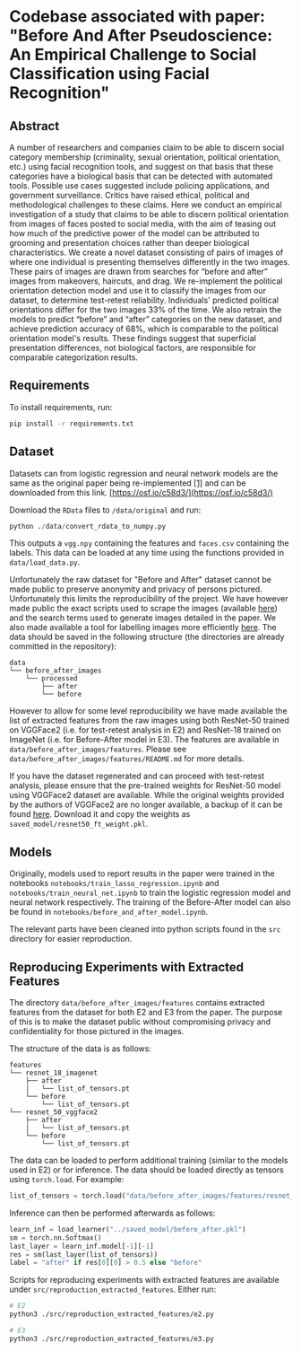 # Codebase associated with paper: "Before And After Pseudoscience: An Empirical Challenge to Social Classification using Facial Recognition"

## Abstract

A number of researchers and companies claim to be able to discern social category membership (criminality, sexual orientation, political orientation, etc.) using facial recognition tools, and suggest on that basis that these categories have a biological basis that can be detected with automated tools. Possible use cases suggested include policing applications, and government surveillance. Critics have raised ethical, political and methodological challenges to these claims. Here we conduct an empirical investigation of a study that claims to be able to discern political orientation from images of faces posted to social media, with the aim of teasing out how much of the predictive power of the model can be attributed to grooming and presentation choices rather than deeper biological characteristics. We create a novel dataset consisting of pairs of images of where one individual is presenting themselves differently in the two images. These pairs of images are drawn from searches for “before and after” images from makeovers, haircuts, and drag. We re-implement the political orientation detection model and use it to classify the images from our dataset, to determine test-retest reliability. Individuals' predicted political orientations differ for the two images 33% of the time. We also retrain the models to predict “before” and “after” categories on the new dataset, and achieve prediction accuracy of 68%, which is comparable to the political orientation model's results. These findings suggest that superficial presentation differences, not biological factors, are responsible for comparable categorization results.

## Requirements

To install requirements, run:

```bash
pip install -r requirements.txt
```

## Dataset

Datasets can from logistic regression and neural network models are the same as the original paper being re-implemented [\[1\]](#ref) and can be downloaded from this link. [https://osf.io/c58d3/](https://osf.io/c58d3/)

Download the `RData` files to `/data/original` and run:

```python
python ./data/convert_rdata_to_numpy.py
```

This outputs a `vgg.npy` containing the features and `faces.csv` containing the labels. This data can be loaded at any time using the functions provided in `data/load_data.py`.

Unfortunately the raw dataset for "Before and After" dataset cannot be made public to preserve anonymity and privacy of persons pictured. Unfortunately this limits the reproducibility of the project. We have however made public the exact scripts used to scrape the images (available [here](https://anonymous.4open.science/r/bing-search-image-scraping-EFB1)) and the search terms used to generate images detailed in the paper. We also made available a tool for labelling images more efficiently [here](https://anonymous.4open.science/r/tkinter-image-labeller-gui-01F3/). The data should be saved in the following structure (the directories are already committed in the repository):

```
data
└── before_after_images
    └── processed
        ├── after
        └── before
```

However to allow for some level reproducibility we have made available the list of extracted features from the raw images using both ResNet-50 trained on VGGFace2 (i.e. for test-retest analysis in E2) and ResNet-18 trained on ImageNet (i.e. for Before-After model in E3). The features are available in `data/before_after_images/features`. Please see `data/before_after_images/features/README.md` for more details.

If you have the dataset regenerated and can proceed with test-retest analysis, please ensure that the pre-trained weights for ResNet-50 model using VGGFace2 dataset are available. While the original weights provided by the authors of VGGFace2 are no longer available, a backup of it can be found [here](https://queensuca-my.sharepoint.com/:u:/g/personal/21rfk_queensu_ca/EQ7o1aRxfIFNprDBi0H01sQBp7rmAKfyu-Jwjk3K3AHJWA?e=gAPoQs). Download it and copy the weights as `saved_model/resnet50_ft_weight.pkl`.

## Models

Originally, models used to report results in the paper were trained in the notebooks `notebooks/train_lasso_regression.ipynb` and `notebooks/train_neural_net.ipynb` to train the logistic regression model and neural network respectively. The training of the Before-After model can also be found in `notebooks/before_and_after_model.ipynb`.

The relevant parts have been cleaned into python scripts found in the `src` directory for easier reproduction.

## Reproducing Experiments with Extracted Features

The directory `data/before_after_images/features` contains extracted features from the dataset for both E2 and E3 from the paper. The purpose of this is to make the dataset public without compromising privacy and confidentiality for those pictured in the images.

The structure of the data is as follows:

```
features
└── resnet_18_imagenet
    ├── after
    |   └── list_of_tensors.pt
    └── before
        └── list_of_tensors.pt
└── resnet_50_vggface2
    ├── after
    |   └── list_of_tensors.pt
    └── before
        └── list_of_tensors.pt
```

The data can be loaded to perform additional training (similar to the models used in E2) or for inference. The data should be loaded directly as tensors using `torch.load`. For example:

```python
list_of_tensors = torch.load("data/before_after_images/features/resnet_18_imagenet/before/list_of_tensors.pt")
```

Inference can then be performed afterwards as follows:

```python
learn_inf = load_learner("../saved_model/before_after.pkl")
sm = torch.nn.Softmax()
last_layer = learn_inf.model[-1][-1]
res = sm(last_layer(list_of_tensors))
label = "after" if res[0][0] > 0.5 else "before"
```

Scripts for reproducing experiments with extracted features are available under `src/reproduction_extracted_features`. Either run:

```bash
# E2
python3 ./src/reproduction_extracted_features/e2.py

# E3
python3 ./src/reproduction_extracted_features/e3.py
```
